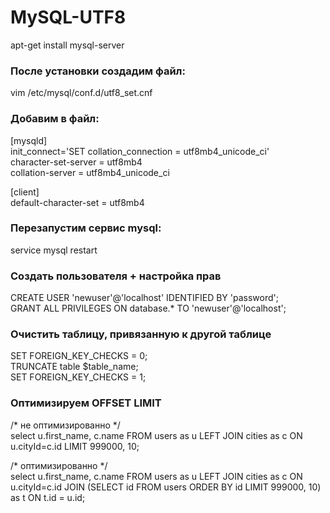 # MySQL-UTF8

apt-get install mysql-server

### После установки создадим файл:

vim /etc/mysql/conf.d/utf8_set.cnf

### Добавим в файл:

[mysqld]  
init_connect='SET collation_connection = utf8mb4_unicode_ci'  
character-set-server = utf8mb4  
collation-server = utf8mb4_unicode_ci  

[client]  
default-character-set = utf8mb4  

### Перезапустим сервис mysql:

service mysql restart

### Создать пользователя + настройка прав

CREATE USER 'newuser'@'localhost' IDENTIFIED BY 'password';  
GRANT ALL PRIVILEGES ON database.* TO 'newuser'@'localhost';  

### Очистить таблицу, привязанную к другой таблице

SET FOREIGN_KEY_CHECKS = 0;  
TRUNCATE table $table_name;  
SET FOREIGN_KEY_CHECKS = 1;  

### Оптимизируем OFFSET LIMIT

/* не оптимизированно */  
select u.first_name, c.name FROM users as u LEFT JOIN cities as c ON u.cityId=c.id LIMIT 999000, 10;  

/* оптимизированно */  
select u.first_name, c.name FROM users as u LEFT JOIN cities as c ON u.cityId=c.id JOIN (SELECT id FROM users ORDER BY id LIMIT 999000, 10) as t ON t.id = u.id;  
